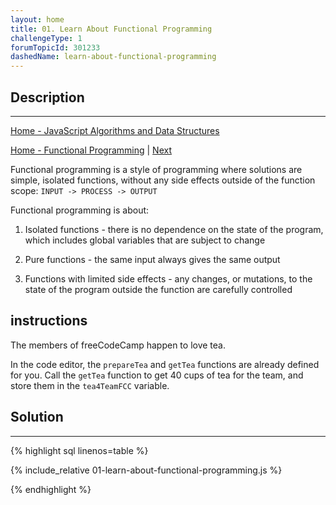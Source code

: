 ```yaml
---
layout: home
title: 01. Learn About Functional Programming
challengeType: 1
forumTopicId: 301233
dashedName: learn-about-functional-programming
---
```


<div class="row">
<div class="columnStmt" markdown="1">

## Description
------

[Home - JavaScript Algorithms and Data Structures](../../02-javascript-algorithms-and-data-structures/README.md)

[Home - Functional Programming](../functional-programming/README.md)  | [Next](./02-understand-functional-programming-terminology.md) 

Functional programming is a style of programming where solutions are simple, isolated functions, without any side effects outside of the function scope: `INPUT -> PROCESS -> OUTPUT`

Functional programming is about:

1) Isolated functions - there is no dependence on the state of the program, which includes global variables that are subject to change

2) Pure functions - the same input always gives the same output

3) Functions with limited side effects - any changes, or mutations, to the state of the program outside the function are carefully controlled

##  instructions 

The members of freeCodeCamp happen to love tea.

In the code editor, the `prepareTea` and `getTea` functions are already defined for you. Call the `getTea` function to get 40 cups of tea for the team, and store them in the `tea4TeamFCC` variable.

</div>
<div class="columnSol" markdown="1">

## Solution
------

{% highlight sql linenos=table %}

{% include_relative 01-learn-about-functional-programming.js %}

{% endhighlight %}

</div>
</div>


